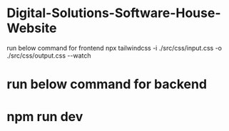 # Digital-Solutions-Software-House-Website

run below command for frontend
npx tailwindcss -i ./src/css/input.css -o ./src/css/output.css --watch

# run below command for backend
# npm run dev

